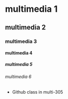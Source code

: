 # multimedia 1
## multimedia 2
### multimedia 3
#### multimedia 4
##### multimedia 5
###### multimedia 6

+ Github class in multi-305
